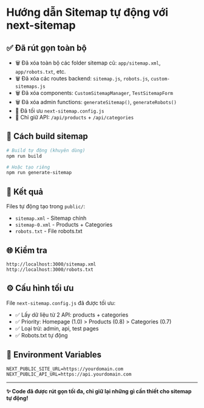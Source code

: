# Hướng dẫn Sitemap tự động với next-sitemap

## ✅ Đã rút gọn toàn bộ

- 🗑️ Đã xóa toàn bộ các folder sitemap cũ: `app/sitemap.xml`, `app/robots.txt`, etc.
- 🗑️ Đã xóa các routes backend: `sitemap.js`, `robots.js`, `custom-sitemaps.js`
- 🗑️ Đã xóa components: `CustomSitemapManager`, `TestSitemapForm`
- 🗑️ Đã xóa admin functions: `generateSitemap()`, `generateRobots()`
- 🔧 Đã tối ưu `next-sitemap.config.js`
- 🎯 Chỉ giữ API: `/api/products` + `/api/categories`

## 🚀 Cách build sitemap

```bash
# Build tự động (khuyên dùng)
npm run build

# Hoặc tạo riêng
npm run generate-sitemap
```

## 📁 Kết quả

Files tự động tạo trong `public/`:

- `sitemap.xml` - Sitemap chính
- `sitemap-0.xml` - Products + Categories
- `robots.txt` - File robots.txt

## 🌐 Kiểm tra

```
http://localhost:3000/sitemap.xml
http://localhost:3000/robots.txt
```

## ⚙️ Cấu hình tối ưu

File `next-sitemap.config.js` đã được tối ưu:

- ✅ Lấy dữ liệu từ 2 API: products + categories
- ✅ Priority: Homepage (1.0) > Products (0.8) > Categories (0.7)
- ✅ Loại trừ: admin, api, test pages
- ✅ Robots.txt tự động

## 🔧 Environment Variables

```env
NEXT_PUBLIC_SITE_URL=https://yourdomain.com
NEXT_PUBLIC_API_URL=https://api.yourdomain.com
```

---

**✨ Code đã được rút gọn tối đa, chỉ giữ lại những gì cần thiết cho sitemap tự động!**
